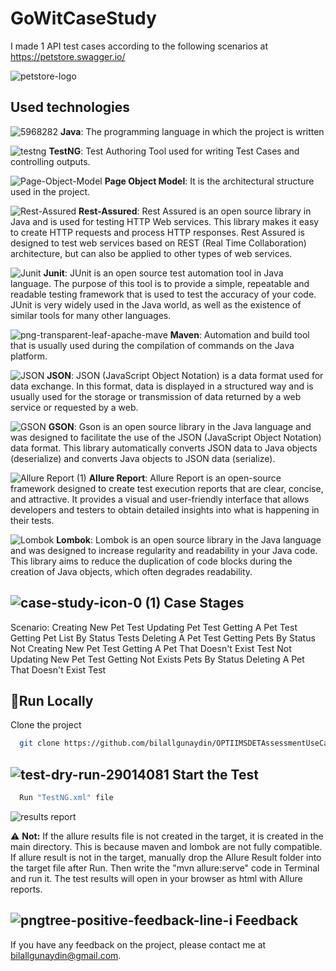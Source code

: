 # GoWitCaseStudy
 
I made 1 API test cases according to the following scenarios at https://petstore.swagger.io/

![petstore-logo](https://github.com/user-attachments/assets/34970a5f-6769-4959-ae44-214e52be0cd3)

## Used technologies

![5968282](https://user-images.githubusercontent.com/21973124/198895378-1a03bc27-0baf-4631-bc85-3ffad86da644.png)  **Java**: The programming language in which the project is written

![testng](https://user-images.githubusercontent.com/21973124/198895448-faeb21b7-ddc7-4c72-9f67-90c092d1e7fe.png)   **TestNG**: Test Authoring Tool used for writing Test Cases and controlling outputs.

![Page-Object-Model](https://user-images.githubusercontent.com/21973124/198896027-6ad45ea7-7ac5-4a5d-ae30-34a7ae5efcda.png)  **Page Object Model**: It is the architectural structure used in the project.

![Rest-Assured](https://user-images.githubusercontent.com/21973124/221045722-f0acbfab-8c02-43f1-83ce-58b218882dee.png) **Rest-Assured**: Rest Assured is an open source library in Java and is used for testing HTTP Web services. This library makes it easy to create HTTP requests and process HTTP responses. Rest Assured is designed to test web services based on REST (Real Time Collaboration) architecture, but can also be applied to other types of web services.

![Junit](https://user-images.githubusercontent.com/21973124/221034802-128fa8ba-16e5-43be-8012-e95a0d808eb3.png) **Junit**: JUnit is an open source test automation tool in Java language. The purpose of this tool is to provide a simple, repeatable and readable testing framework that is used to test the accuracy of your code. JUnit is very widely used in the Java world, as well as the existence of similar tools for many other languages.

![png-transparent-leaf-apache-mave](https://user-images.githubusercontent.com/21973124/198895707-3ea65ae1-48fc-4ca3-9e82-87d09a301959.png) **Maven**: Automation and build tool that is usually used during the compilation of commands on the Java platform.

![JSON](https://user-images.githubusercontent.com/21973124/221034987-13f4b85f-f58f-4a6a-b166-c40fdd98d046.png) **JSON**: JSON (JavaScript Object Notation) is a data format used for data exchange. In this format, data is displayed in a structured way and is usually used for the storage or transmission of data returned by a web service or requested by a web.

![GSON](https://user-images.githubusercontent.com/21973124/221035561-e79250d1-92e3-4ed8-8ec4-ed69f54e8dae.png) **GSON**: Gson is an open source library in the Java language and was designed to facilitate the use of the JSON (JavaScript Object Notation) data format. This library automatically converts JSON data to Java objects (deserialize) and converts Java objects to JSON data (serialize).


![Allure Report (1)](https://github.com/user-attachments/assets/86fa600e-f489-43ca-b5fc-b94a7e56c786)  **Allure Report**: Allure Report is an open-source framework designed to create test execution reports that are clear, concise, and attractive. It provides a visual and user-friendly interface that allows developers and testers to obtain detailed insights into what is happening in their tests.

![Lombok](https://user-images.githubusercontent.com/21973124/221037920-d9e28e2c-ff9c-4de1-aad2-83859aefc20a.png) **Lombok**: Lombok is an open source library in the Java language and was designed to increase regularity and readability in your Java code. This library aims to reduce the duplication of code blocks during the creation of Java objects, which often degrades readability.

## ![case-study-icon-0 (1)](https://user-images.githubusercontent.com/21973124/198896091-442fc6f2-91bb-4473-9202-090be768ca3f.png)  Case Stages

Scenario: 
Creating New Pet Test
Updating Pet Test
Getting A Pet Test
Getting Pet List By Status Tests
Deleting A Pet Test
Getting Pets By Status
Not Creating New Pet Test
Getting A Pet That Doesn't Exist Test
Not Updating New Pet Test
Getting Not Exists Pets By Status
Deleting A Pet That Doesn't Exist Test

## 🏃Run Locally

Clone the project

```bash
  git clone https://github.com/bilallgunaydin/OPTIIMSDETAssessmentUseCase.git
```

## ![test-dry-run-29014081](https://user-images.githubusercontent.com/21973124/198896684-430908ac-3c2d-40da-9b15-2759db05a707.jpg)  Start the Test

```bash
  Run "TestNG.xml" file
```
![results report](https://github.com/user-attachments/assets/e49f6705-f85f-47c1-bb33-5c17529631ed)

⚠️ **Not:** If the allure results file is not created in the target, it is created in the main directory. This is because maven and lombok are not fully compatible. If allure result is not in the target, manually drop the Allure Result folder into the target file after Run. Then write the "mvn allure:serve" code in Terminal and run it. The test results will open in your browser as html with Allure reports.

## ![pngtree-positive-feedback-line-i](https://user-images.githubusercontent.com/21973124/198895901-dee46283-e1cf-48e0-8fe6-af2d6cfe41c7.jpg) Feedback

If you have any feedback on the project, please contact me at bilallgunaydin@gmail.com.






